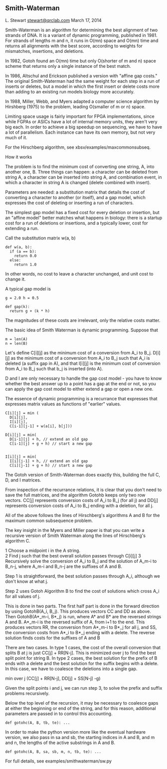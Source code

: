 ## Smith-Waterman

L. Stewart <stewart@qrclab.com> March 17, 2014

Smith-Waterman is an algorithm for determining the best alignment of two strands of DNA.  It is a variant of dynamic programming, published in 1981.  For strands of lengths m and n, it runs in O(mn) space and O(mn) time and returns all alignments with the best score, according to weights for mismatches, insertions, and deletions.

In 1982, Gotoh found an O(mn) time but only O(shorter of m and n) space scheme that returns only a single instance of the best match.

In 1986, Altschul and Erickson published a version with "affine gap costs."  The original Smith-Waterman had the same weight for each step in a run of inserts or deletes, but a model in which the first insert or delete costs more than adding to an existing run models biology more accurately.

In 1988, Miller, Webb, and Myers adapted a computer science algorithm by Hirshberg (1975) to the problem, leading O(smaller of m or n) space.

Limiting space usage is fairly important for FPGA implementations, since while FGPAs or ASICs have a lot of internal memory units, they aren't very big each.  In order to achieve a big speedup on sequencing, we have to have a lot of parallelism.  Each instance can have its own memory, but not very much of it.

For the Hirschberg algorithm, see xbsv/examples/maxcommonsubseq.


How it works

The problem is to find the minimum cost of converting one string, A, into another one, B.  Three things can happen: a character can be deleted from string A, a character can be inserted into string A, and combination event, in which a character in string A is changed (delete combined with insert).

Parameters are needed: a substitution matrix that details the cost of converting a character to another (or itself), and a gap model, which expresses the cost of deleting or inserting a run of characters.

The simplest gap model has a fixed cost for every deletion or insertion, but an "affine model" better matches what happens in biology: there is a startup cost for a run of deletions or insertions, and a typically lower, cost for extending a run.

Call the substitution matrix w(a, b)

    def w(a, b): 
      if (a == b): 
        return 0.0 
      else: 
        return 1.0

In other words, no cost to leave a character unchanged, and unit cost to change it.

A typical gap model is

    g = 2.0 h = 0.5

    def gap(k): 
      return g + (k * h)

The magnitudes of these costs are irrelevant, only the relative costs matter.

The basic idea of Smith Waterman is dynamic programming. Suppose that

    m = len(A) 
    n = len(B)

Let's define C[i][j] as the minimum cost of a conversion from A_i to B_j.  D[i][j] as the minimum cost of a conversion from A_i to B_j such that A_i is deleted (a suffix gap in A), and that I[i][j] is the minimum cost of conversion from A_i to B_j such that b_j is inserted (into A).

D and I are only necessary to handle the gap cost model - you have to know whether the best answer up to a point has a gap at the end or not, so you can apply the gap cost model to either extend a gap or open a new one.

The essence of dynamic programming is a recurrance that expresses that expresses matrix values as functions of "earlier" values.

    C[i][j] = min ( 
      D[i][j], 
      I[i][j], 
      C[i-1][j-1] + w(a[i], b[j]))

    D[i][j] = min( 
      D[i-1][j] + h, // extend an old gap 
      C[i-1][j] + g + h) // start a new gap


    I[i][j] = min( 
      I[i][j-1] + h, // extend an old gap 
      C[i][j-1] + g + h) // start a new gap

The Gotoh version of Smith-Waterman does exactly this, building the full C, D, and I matrices.

From inspection of the recurrance relations, it is clear that you don't need to save the full matrices, and the algorithm Gotohb keeps only two row vectors.  CC[j] represents conversion costs of A_i to B_j (for all j) and DD[j] represents conversion costs of A_i to B_j ending with a deletion, for all j.

All of the above follows the lines of Hirschberg's algorithms A and B for the maximum common subsequence problem.

The key insight in the Myers and Miller paper is that you can write a recursive version of Smith Waterman along the lines of Hirschberg's algorithm C.

1 Choose a midpoint i in the A string.  
2 Find j such that the best overall solution passes through C[i][j]
3 Recursively solve the conversion of A_i to B_j and the solution of A_m-i to B_n-j, where A_m-i and B_n-j are the suffixes of A and B.


Step 1 is straightforward, the best solution passes through A_i, although we don't know at what j.

Step 2 uses Gotoh Algorithm B to find the cost of solutions which cross A_i for all values of j.

This is done in two parts.  The first half part is done in the forward direction by using GotohB(A_i, B_j). This produces vectors CC and DD as above.  Then GotohB(A*_m-i, B*_j) is run, where A* and B* are the reversed strings A and B. A*_m-i is the reversed suffix of A, from i+1 to the end. This produces vectors RR, the conversion from A*_m-i to B*_j for all j, and SS, the conversion costs from A*_i to B*_j ending with a delete.  The reverse solution finds costs for the suffixes of A and B

There are two cases.  In type 1 cases, the cost of the overall conversion that splits B at j is just CC[j] + RR[N-j].  This is minimized over j to find the best split point for string B.  In type 2 cases, the best solution for the prefix of B ends with a delete and the best solution for the suffix begins with a delete. In this case, we have to coalesce the deletions into a single gap.

min over j (CC[j] + RR[N-j], DD[j] + SS[N-j] -g)

Given the split points i and j, we can run step 3, to solve the prefix and suffix problems recursively.

Below the top level of the recursion, it may be necessary to coalesce gaps at either the beginning or end of the string, and for this reason, additional parameters are passed in to control this accounting.

    def gotohc(A, B, tb, te): ...

In order to make the python version more like the eventual hardware version, we also pass in sa and sb, the starting indices in A and B, and m and n, the lengths of the active substrings in A and B.
 
    def gotohc(A, B, sa, sb, m, n, tb, te): ...

For full details, see examples/smithwaterman/sw.py

